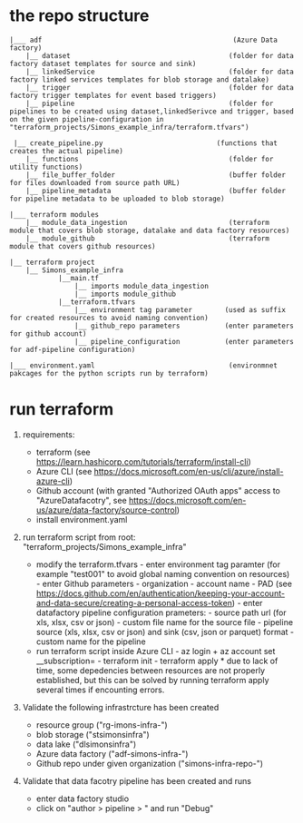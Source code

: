# the repo structure

```
|___ adf                                               (Azure Data factory)
    |__ dataset                                       (folder for data factory dataset templates for source and sink)
    |__ linkedService                                 (folder for data factory linked services templates for blob storage and datalake)
    |__ trigger                                       (folder for data factory trigger templates for event based triggers)
    |__ pipeline                                      (folder for pipelines to be created using dataset,linkedSerivce and trigger, based on the given pipeline-configuration in "terraform_projects/Simons_example_infra/terraform.tfvars")
 
 |__ create_pipeline.py                            (functions that creates the actual pipeline)
    |__ functions                                     (folder for utility functions)
    |__ file_buffer_folder                            (buffer folder for files downloaded from source path URL)
    |__ pipeline_metadata                             (buffer folder for pipeline metadata to be uploaded to blob storage)

|___ terraform modules
    |__ module_data_ingestion                         (terraform module that covers blob storage, datalake and data factory resources)
    |__ module_github                                 (terraform module that covers github resources)

|__ terraform project
    |__ Simons_example_infra
            |__main.tf
                |__ imports module_data_ingestion
                |__ imports module_github
            |__terraform.tfvars
                |__ environment tag parameter        (used as suffix for created resources to avoid naming convention)
                |__ github_repo parameters           (enter parameters for github account)
                |__ pipeline_configuration           (enter parameters for adf-pipeline configuration)

|___ environment.yaml                                 (environmnet pakcages for the python scripts run by terraform)   

```


# run terraform

1. requirements:
    - terraform                                       (see https://learn.hashicorp.com/tutorials/terraform/install-cli)
    - Azure CLI                                       (see https://docs.microsoft.com/en-us/cli/azure/install-azure-cli)
    - Github account                                  (with granted "Authorized OAuth apps" access to "AzureDatafacotry", see https://docs.microsoft.com/en-us/azure/data-factory/source-control)
    - install environment.yaml
    
2. run terraform script from root: "terraform_projects/Simons_example_infra"
    - modify the terraform.tfvars
          - enter environment tag paramter (for example "test001" to avoid global naming convention on resources)
          - enter Github parameters
                  - organization
                  - account name
                  - PAD (see https://docs.github.com/en/authentication/keeping-your-account-and-data-secure/creating-a-personal-access-token)
          - enter datafactory pipeline configuration prameters:
                  - source path url (for xls, xlsx, csv or json)
                  - custom file name for the source file
                  - pipeline source (xls, xlsx, csv or json) and sink (csv, json or parquet) format
                  - custom name for the pipeline
    - run terraform script inside Azure CLI
          - az login + az account set __subscription=<your-subscription-id>
          - terraform init
          - terraform apply
          * due to lack of time, some depedencies between resources are not properly established, but this can be solved by running terraform apply several times if encounting errors.  

3. Validate the following infrastrcture has been created
    - resource group ("rg-imons-infra-<env>")
    - blob storage   ("stsimonsinfra<env>")
    - data lake      ("dlsimonsinfra<env>")
    - Azure data factory ("adf-simons-infra-<env>")
    - Github repo under given organization   ("simons-infra-repo-<env>")
    
4. Validate that data facotry pipeline has been created and runs
    - enter data factory studio
    - click on "author > pipeline > <your-pipeline>" and run "Debug"
          



